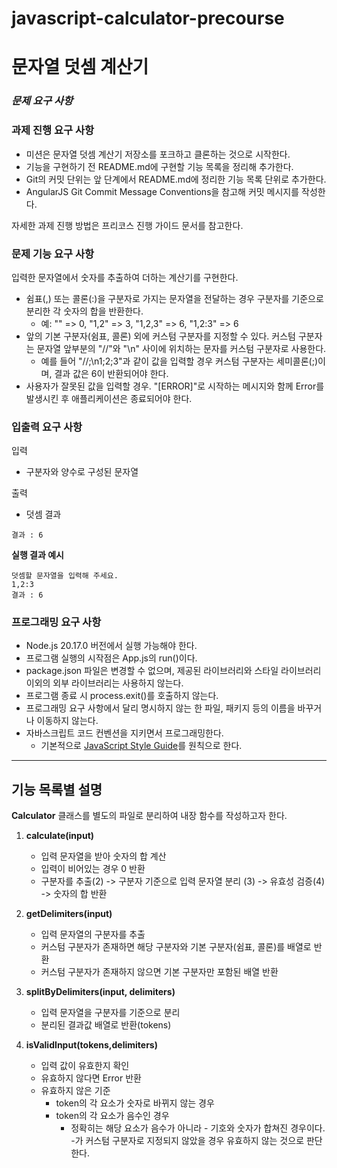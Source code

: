 # javascript-calculator-precourse
# 문자열 덧셈 계산기

### *문제 요구 사항*

### 과제 진행 요구 사항
- 미션은 문자열 덧셈 계산기 저장소를 포크하고 클론하는 것으로 시작한다.
- 기능을 구현하기 전 README.md에 구현할 기능 목록을 정리해 추가한다.
- Git의 커밋 단위는 앞 단계에서 README.md에 정리한 기능 목록 단위로 추가한다.
- AngularJS Git Commit Message Conventions을 참고해 커밋 메시지를 작성한다.
  
자세한 과제 진행 방법은 프리코스 진행 가이드 문서를 참고한다.

### 문제 기능 요구 사항
입력한 문자열에서 숫자를 추출하여 더하는 계산기를 구현한다.

- 쉼표(,) 또는 콜론(:)을 구분자로 가지는 문자열을 전달하는 경우 구분자를 기준으로 분리한 각 숫자의 합을 반환한다.
  - 예: "" => 0, "1,2" => 3, "1,2,3" => 6, "1,2:3" => 6
- 앞의 기본 구분자(쉼표, 콜론) 외에 커스텀 구분자를 지정할 수 있다. 커스텀 구분자는 문자열 앞부분의 "//"와 "\n" 사이에 위치하는 문자를 커스텀 구분자로 사용한다.
  - 예를 들어 "//;\n1;2;3"과 같이 값을 입력할 경우 커스텀 구분자는 세미콜론(;)이며, 결과 값은 6이 반환되어야 한다.
- 사용자가 잘못된 값을 입력할 경우. "[ERROR]"로 시작하는 메시지와 함께 Error를 발생시킨 후 애플리케이션은 종료되어야 한다.


### 입출력 요구 사항
입력
- 구분자와 양수로 구성된 문자열

출력
- 덧셈 결과
```
결과 : 6
```

**실행 결과 예시**

```
덧셈할 문자열을 입력해 주세요.
1,2:3
결과 : 6
```

### 프로그래밍 요구 사항
- Node.js 20.17.0 버전에서 실행 가능해야 한다.
- 프로그램 실행의 시작점은 App.js의 run()이다.
- package.json 파일은 변경할 수 없으며, 제공된 라이브러리와 스타일 라이브러리 이외의 외부 라이브러리는 사용하지 않는다.
- 프로그램 종료 시 process.exit()를 호출하지 않는다.
- 프로그래밍 요구 사항에서 달리 명시하지 않는 한 파일, 패키지 등의 이름을 바꾸거나 이동하지 않는다.
- 자바스크립트 코드 컨벤션을 지키면서 프로그래밍한다.
    - 기본적으로 <a href="https://github.com/woowacourse/woowacourse-docs/tree/main/styleguide/javascript">JavaScript Style Guide</a>를 원칙으로 한다.

___

## 기능 목록별 설명

**Calculator** 클래스를 별도의 파일로 분리하여 내장 함수를 작성하고자 한다.

1. **calculate(input)**
   - 입력 문자열을 받아 숫자의 합 계산
   - 입력이 비어있는 경우 0 반환
   - 구분자를 추출(2) -> 구분자 기준으로 입력 문자열 분리 (3) -> 유효성 검증(4) -> 숫자의 합 반환
  
2. **getDelimiters(input)**
   - 입력 문자열의 구분자를 추출
   - 커스텀 구분자가 존재하면 해당 구분자와 기본 구분자(쉼표, 콜론)를 배열로 반환
   - 커스텀 구분자가 존재하지 않으면 기본 구분자만 포함된 배열 반환
      
3. **splitByDelimiters(input, delimiters)**
   - 입력 문자열을 구분자를 기준으로 분리
   - 분리된 결과값 배열로 반환(tokens)

4. **isValidInput(tokens,delimiters)**
    - 입력 값이 유효한지 확인
    - 유효하지 않다면 Error 반환
    - 유효하지 않은 기준
        - token의 각 요소가 숫자로 바뀌지 않는 경우
        - token의 각 요소가 음수인 경우
            - 정확히는 해당 요소가 음수가 아니라 - 기호와 숫자가 합쳐진 경우이다. -가 커스텀 구분자로 지정되지 않았을 경우 유효하지 않는 것으로 판단한다.